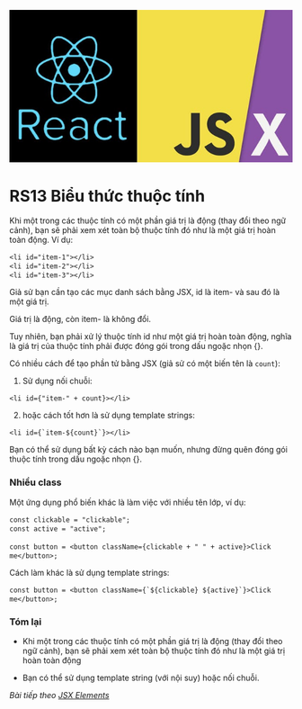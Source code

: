 ![Create-HTML-1](images/jsx.jpg) 

# RS13 Biểu thức thuộc tính

Khi một trong các thuộc tính có một phần giá trị là động (thay đổi theo ngữ cảnh), bạn sẽ phải xem xét toàn bộ thuộc tính đó như là một giá trị hoàn toàn động. Ví dụ:

```
<li id="item-1"></li>
<li id="item-2"></li>
<li id="item-3"></li>
```

Giả sử bạn cần tạo các mục danh sách bằng JSX, id là item- và sau đó là một giá trị.

Giá trị là động, còn item- là không đổi.

Tuy nhiên, bạn phải xử lý thuộc tính id như một giá trị hoàn toàn động, nghĩa là giá trị của thuộc tính phải được đóng gói trong dấu ngoặc nhọn {}.

Có nhiều cách để tạo phần tử bằng JSX (giả sử có một biến tên là `count`):

1. Sử dụng nối chuỗi:

```
<li id={"item-" + count}></li>
```

2. hoặc cách tốt hơn là sử dụng template strings:

```
<li id={`item-${count}`}></li>
```

Bạn có thể sử dụng bất kỳ cách nào bạn muốn, nhưng đừng quên đóng gói thuộc tính trong dấu ngoặc nhọn {}.

### Nhiều class

Một ứng dụng phổ biến khác là làm việc với nhiều tên lớp, ví dụ:

```
const clickable = "clickable";
const active = "active";

const button = <button className={clickable + " " + active}>Click me</button>;
```

Cách làm khác là sử dụng template strings:

```
const button = <button className={`${clickable} ${active}`}>Click me</button>;
```

### Tóm lại

- Khi một trong các thuộc tính có một phần giá trị là động (thay đổi theo ngữ cảnh), bạn sẽ phải xem xét toàn bộ thuộc tính đó như là một giá trị hoàn toàn động

- Bạn có thể sử dụng template string (với nội suy) hoặc nối chuỗi.

*Bài tiếp theo [JSX Elements](/lesson/session/session_014_jsx_elements.md)*
